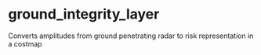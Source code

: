 # ground_integrity_layer
Converts amplitudes from ground penetrating radar to risk representation in a costmap
